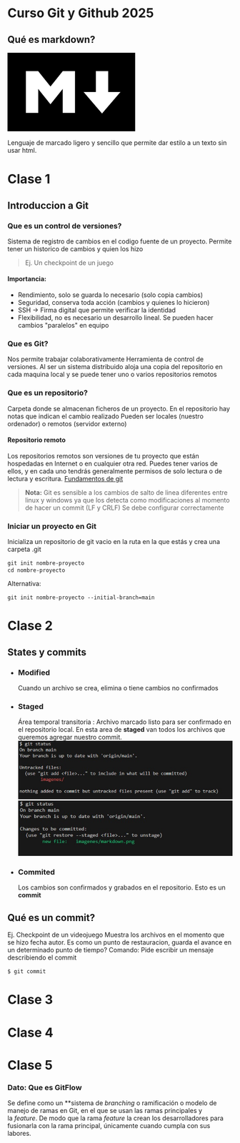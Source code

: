 # Curso Git y Github 2025
## Qué es markdown? 
![](imagenes/markdown.png)

Lenguaje de marcado ligero y sencillo que permite dar estilo a un texto sin usar html.
# Clase 1
## Introduccion a Git
### Que es un control de versiones?
Sistema de registro de cambios en el codigo fuente de un proyecto. Permite tener un historico de cambios y quien los hizo
>Ej. Un checkpoint de un juego

#### Importancia:                
- Rendimiento, solo se guarda lo necesario (solo copia cambios)
- Seguridad, conserva toda acción (cambios y quienes lo hicieron)
- SSH -> Firma digital que permite verificar la identidad
- Flexibilidad, no es necesario un desarrollo lineal. Se pueden hacer cambios "paralelos" en equipo
### Que es Git?
Nos permite trabajar colaborativamente
Herramienta de control de versiones. Al  ser un sistema distribuido aloja una copia del repositorio en cada maquina local y se puede tener uno o varios repositorios remotos
### Que es un repositorio?
Carpeta donde se almacenan ficheros de un proyecto. En el repositorio hay notas que indican el cambio realizado
Pueden ser locales (nuestro ordenador) o remotos (servidor externo)
#### Repositorio remoto
Los repositorios remotos son versiones de tu proyecto que están hospedadas en Internet o en cualquier otra red. Puedes tener varios de ellos, y en cada uno tendrás generalmente permisos de solo lectura o de lectura y escritura.
[Fundamentos de git](https://git-scm.com/book/es/v2/Fundamentos-de-Git-Trabajar-con-Remotos)

> **Nota:**
>Git es sensible a los cambios de salto de linea diferentes entre linux y windows ya que los detecta como modificaciones al momento de hacer un commit (LF y CRLF)
Se debe configurar correctamente


### Iniciar un proyecto en Git
Inicializa un repositorio de git vacio en la ruta en la que estás y crea una carpeta .git

```
git init nombre-proyecto
cd nombre-proyecto
```

Alternativa:

```
git init nombre-proyecto --initial-branch=main
```

# Clase 2
## States y commits
- ### Modified
    Cuando un archivo se crea, elimina o tiene cambios no confirmados
- ### Staged
    Área temporal transitoria : Archivo marcado listo para ser confirmado en el repositorio local. En esta area de **staged** van todos los archivos que queremos agregar nuestro commit.
    ![](imagenes/gitStatus1.png) 
    ![](imagenes/gitStatus2.png)
    
- ### Commited
    Los cambios son confirmados y grabados en el repositorio. Esto es un **commit**

## Qué es un commit?
Ej. Checkpoint de un videojuego
Muestra los archivos en el momento que se hizo fecha autor.
Es como un punto de restauracion, guarda el avance en un determinado punto de tiempo?
Comando:
Pide escribir un mensaje describiendo el commit
```
$ git commit
```
# Clase 3
# Clase 4
# Clase 5


### Dato: Que es GitFlow 
Se define como un **sistema de _branching_ o ramificación o modelo de manejo de ramas en Git, en el que se usan las ramas principales y la _feature_. De modo que la rama _feature_ la crean los desarrolladores para fusionarla con la rama principal, únicamente cuando cumpla con sus labores.
